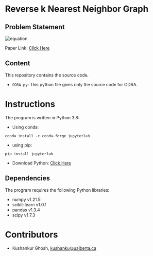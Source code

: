 # Reverse k Nearest Neighbor Graph


## Problem Statement

![equation](https://latex.codecogs.com/svg.image?RkNN_{k}\left&space;(&space;q&space;\right&space;)&space;=&space;\left\{&space;p\in&space;D&space;|&space;q&space;\in&space;kNN_{k}\left(p\right)&space;\right\})


Paper Link: [Click Here](https://link.springer.com/article/10.1007/s10586-020-03136-9)

## Content

This repository contains the source code.

  * `ODRA.py`: This python file gives only the source code for ODRA.
  
# Instructions
The program is written in Python 3.8:
* Using conda:
```
conda install -c conda-forge jupyterlab
```
* using pip:
```
pip install jupyterlab
```
* Download Python: [Click Here](https://www.python.org/downloads/)

## Dependencies
The program requires the following Python libraries:
* numpy v1.21.5
* scikit-learn v1.0.1
* pandas v1.3.4
* scipy v1.7.3

# Contributors

* Kushankur Ghosh, [kushanku@ualberta.ca](mailto:kushanku@ualberta.ca)

